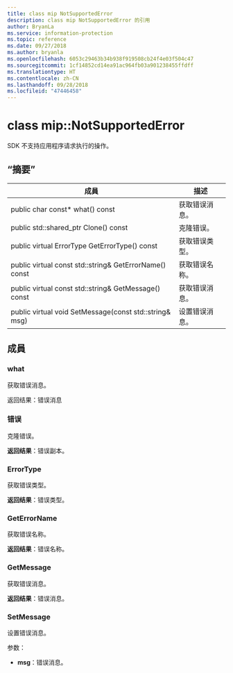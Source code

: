 ```yaml
---
title: class mip NotSupportedError
description: class mip NotSupportedError 的引用
author: BryanLa
ms.service: information-protection
ms.topic: reference
ms.date: 09/27/2018
ms.author: bryanla
ms.openlocfilehash: 6053c29463b34b938f919508cb24f4e03f504c47
ms.sourcegitcommit: 1cf14852cd14ea91ac964fb03a901238455ffdff
ms.translationtype: HT
ms.contentlocale: zh-CN
ms.lasthandoff: 09/28/2018
ms.locfileid: "47446458"
---
```

# <a name="class-mipnotsupportederror"></a>class mip::NotSupportedError 
SDK 不支持应用程序请求执行的操作。
  
## <a name="summary"></a>“摘要”
 成員                        | 描述                                
--------------------------------|---------------------------------------------
 public char const* what() const  |  获取错误消息。
public std::shared_ptr<Error> Clone() const  |  克隆错误。
 public virtual ErrorType GetErrorType() const  |  获取错误类型。
 public virtual const std::string& GetErrorName() const  |  获取错误名称。
 public virtual const std::string& GetMessage() const  |  获取错误消息。
 public virtual void SetMessage(const std::string& msg)  |  设置错误消息。
  
## <a name="members"></a>成員
  
### <a name="what"></a>what
获取错误消息。

  
返回结果：错误消息
  
### <a name="error"></a>错误
克隆错误。

  
**返回结果**：错误副本。
  
### <a name="errortype"></a>ErrorType
获取错误类型。

  
**返回结果**：错误类型。
  
### <a name="geterrorname"></a>GetErrorName
获取错误名称。

  
**返回结果**：错误名称。
  
### <a name="getmessage"></a>GetMessage
获取错误消息。

  
**返回结果**：错误消息。
  
### <a name="setmessage"></a>SetMessage
设置错误消息。

参数：  
* **msg**：错误消息。

